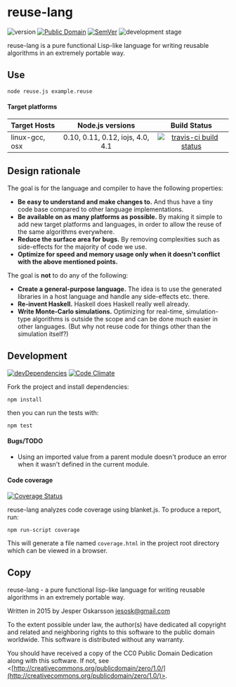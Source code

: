 # reuse-lang
![version](http://img.shields.io/badge/version-0.1.0-blue.svg) [![Public Domain](http://img.shields.io/badge/public%20domain%3F-yes-blue.svg)](http://creativecommons.org/publicdomain/zero/1.0/) [![SemVer](http://img.shields.io/badge/SemVer-2.0.0-blue.svg)](http://semver.org/spec/v2.0.0.html) ![development stage](http://img.shields.io/badge/development%20stage-alpha-orange.svg)

reuse-lang is a pure functional Lisp-like language for writing reusable algorithms in an extremely portable way.

## Use
```
node reuse.js example.reuse
```

#### Target platforms
| Target Hosts   | Node.js versions | Build Status |
| :------------ | :----------: | :------------------: |
| linux-gcc, osx | 0.10, 0.11, 0.12, iojs, 4.0, 4.1 | [![travis-ci build status](https://travis-ci.org/redien/reuse-lang.svg?branch=master)](https://travis-ci.org/redien/reuse-lang) |

## Design rationale

The goal is for the language and compiler to have the following properties:
- **Be easy to understand and make changes to.** And thus have a tiny code base compared to other language implementations.
- **Be available on as many platforms as possible.** By making it simple to add new target platforms and languages, in order to allow the reuse of the same algorithms everywhere.
- **Reduce the surface area for bugs.** By removing complexities such as side-effects for the majority of code we use.
- **Optimize for speed and memory usage only when it doesn't conflict with the above mentioned points.**

The goal is **not** to do any of the following:
- **Create a general-purpose language.** The idea is to use the generated libraries in a host language and handle any side-effects etc. there.
- **Re-invent Haskell.** Haskell does Haskell really well already.
- **Write Monte-Carlo simulations.** Optimizing for real-time, simulation-type algorithms is outside the scope and can be done much easier in other languages. (But why not reuse code for things other than the simulation itself?)

## Development
[![devDependencies](https://david-dm.org/redien/reuse-lang/dev-status.svg)](https://david-dm.org/redien/reuse-lang#info=devDependencies)
[![Code Climate](https://d3s6mut3hikguw.cloudfront.net/github/redien/reuse-lang/badges/gpa.svg)](https://codeclimate.com/github/redien/reuse-lang)

Fork the project and install dependencies:
```
npm install
```

then you can run the tests with:

```
npm test
```

#### Bugs/TODO

* Using an imported value from a parent module doesn't produce an error when it wasn't defined in the current module.

#### Code coverage
[![Coverage Status](https://img.shields.io/coveralls/redien/reuse-lang.svg)](https://coveralls.io/r/redien/reuse-lang?branch=master)

reuse-lang analyzes code coverage using blanket.js. To produce a report, run:
```
npm run-script coverage
```

This will generate a file named `coverage.html` in the project root directory which can be viewed in a browser.

## Copy

reuse-lang - a pure functional lisp-like language for writing reusable algorithms in an extremely portable way.

Written in 2015 by Jesper Oskarsson jesosk@gmail.com

To the extent possible under law, the author(s) have dedicated all copyright
and related and neighboring rights to this software to the public domain worldwide.
This software is distributed without any warranty.

You should have received a copy of the CC0 Public Domain Dedication along with this software.
If not, see <[http://creativecommons.org/publicdomain/zero/1.0/](http://creativecommons.org/publicdomain/zero/1.0/)>.
